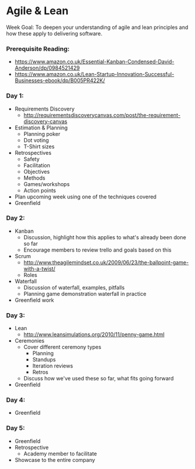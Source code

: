 # Agile & Lean

Week Goal: To deepen your understanding of agile and lean principles and how these apply to delivering software.

### Prerequisite Reading:

* https://www.amazon.co.uk/Essential-Kanban-Condensed-David-Anderson/dp/0984521429
* https://www.amazon.co.uk/Lean-Startup-Innovation-Successful-Businesses-ebook/dp/B005PR422K/

### Day 1:
* Requirements Discovery
  * http://requirementsdiscoverycanvas.com/post/the-requirement-discovery-canvas
* Estimation & Planning
  * Planning poker
  * Dot voting
  * T-Shirt sizes
* Retrospectives
  * Safety
  * Facilitation
  * Objectives
  * Methods
  * Games/workshops
  * Action points
* Plan upcoming week using one of the techniques covered
* Greenfield

### Day 2:
* Kanban
  * Discussion, highlight how this applies to what's already been done so far
  * Encourage members to review trello and goals based on this
* Scrum
  * http://www.theagilemindset.co.uk/2009/06/23/the-ballpoint-game-with-a-twist/
  * Roles
* Waterfall
  * Discussion of waterfall, examples, pitfalls
  * Planning game demonstration waterfall in practice
* Greenfield work

### Day 3:
* Lean
  * http://www.leansimulations.org/2010/11/penny-game.html
* Ceremonies
  * Cover different ceremony types
    * Planning
    * Standups
    * Iteration reviews
    * Retros
  * Discuss how we've used these so far, what fits going forward
* Greenfield

### Day 4:
* Greenfield

### Day 5:
* Greenfield
* Retrospective
  * Academy member to facilitate
* Showcase to the entire company
